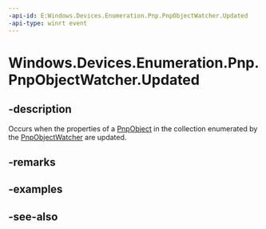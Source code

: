 ----api-id: E:Windows.Devices.Enumeration.Pnp.PnpObjectWatcher.Updated
-api-type: winrt event
---<!-- Event syntaxpublic event Windows.Foundation.TypedEventHandler Updated<Windows.Devices.Enumeration.Pnp.PnpObjectWatcher,  Windows.Devices.Enumeration.Pnp.PnpObjectUpdate>--># Windows.Devices.Enumeration.Pnp.PnpObjectWatcher.Updated## -descriptionOccurs when the properties of a [PnpObject](pnpobject.md) in the collection enumerated by the [PnpObjectWatcher](pnpobjectwatcher.md) are updated.## -remarks## -examples## -see-also